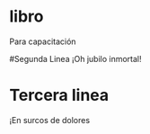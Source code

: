 # libro
Para capacitación




#Segunda Linea
¡Oh jubilo inmortal!

# Tercera linea
¡En surcos de dolores 
